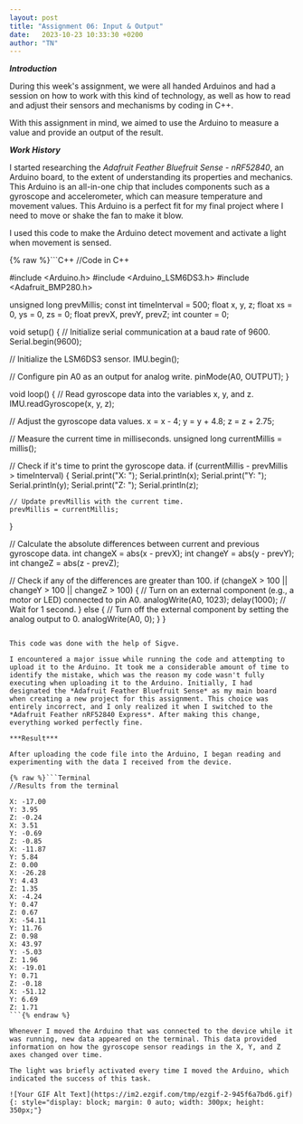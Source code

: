 ```yaml
---
layout: post
title: "Assignment 06: Input & Output"
date:   2023-10-23 10:33:30 +0200
author: "TN"
---
```


***Introduction***

During this week's assignment, we were all handed Arduinos and had a session on how to work with this kind of technology, as well as how to read and adjust their sensors and mechanisms by coding in C++.

With this assignment in mind, we aimed to use the Arduino to measure a value and provide an output of the result.

***Work History***

I started researching the *Adafruit Feather Bluefruit Sense - nRF52840*, an Arduino board, to the extent of understanding its properties and mechanics. This Arduino is an all-in-one chip that includes components such as a gyroscope and accelerometer, which can measure temperature and movement values. This Arduino is a perfect fit for my final project where I need to move or shake the fan to make it blow.

I used this code to make the Arduino detect movement and activate a light when movement is sensed.

{% raw %}```C++
//Code in C++

#include <Arduino.h>
#include <Arduino_LSM6DS3.h>
#include <Adafruit_BMP280.h>

unsigned long prevMillis;
const int timeInterval = 500;
float x, y, z;
float xs = 0, ys = 0, zs = 0;
float prevX, prevY, prevZ;
int counter = 0;

void setup() {
  // Initialize serial communication at a baud rate of 9600.
  Serial.begin(9600);

  // Initialize the LSM6DS3 sensor.
  IMU.begin();

  // Configure pin A0 as an output for analog write.
  pinMode(A0, OUTPUT);
}

void loop() {
  // Read gyroscope data into the variables x, y, and z.
  IMU.readGyroscope(x, y, z);

  // Adjust the gyroscope data values.
  x = x - 4;
  y = y + 4.8;
  z = z + 2.75;

  // Measure the current time in milliseconds.
  unsigned long currentMillis = millis();

  // Check if it's time to print the gyroscope data.
  if (currentMillis - prevMillis > timeInterval) {
    Serial.print("X: ");
    Serial.println(x);
    Serial.print("Y: ");
    Serial.println(y);
    Serial.print("Z: ");
    Serial.println(z);

    // Update prevMillis with the current time.
    prevMillis = currentMillis;
  }

  // Calculate the absolute differences between current and previous gyroscope data.
  int changeX = abs(x - prevX);
  int changeY = abs(y - prevY);
  int changeZ = abs(z - prevZ);

  // Check if any of the differences are greater than 100.
  if (changeX > 100 || changeY > 100 || changeZ > 100) {
    // Turn on an external component (e.g., a motor or LED) connected to pin A0.
    analogWrite(A0, 1023);
    delay(1000); // Wait for 1 second.
  } else {
    // Turn off the external component by setting the analog output to 0.
    analogWrite(A0, 0);
  }
}
```{% endraw %}

This code was done with the help of Sigve.

I encountered a major issue while running the code and attempting to upload it to the Arduino. It took me a considerable amount of time to identify the mistake, which was the reason my code wasn't fully executing when uploading it to the Arduino. Initially, I had designated the *Adafruit Feather Bluefruit Sense* as my main board when creating a new project for this assignment. This choice was entirely incorrect, and I only realized it when I switched to the *Adafruit Feather nRF52840 Express*. After making this change, everything worked perfectly fine.

***Result***

After uploading the code file into the Arduino, I began reading and experimenting with the data I received from the device.

{% raw %}```Terminal
//Results from the terminal

X: -17.00
Y: 3.95
Z: -0.24
X: 3.51
Y: -0.69
Z: -0.85
X: -11.87
Y: 5.84
Z: 0.00
X: -26.28
Y: 4.43
Z: 1.35
X: -4.24
Y: 0.47
Z: 0.67
X: -54.11
Y: 11.76
Z: 0.98
X: 43.97
Y: -5.03
Z: 1.96
X: -19.01
Y: 0.71
Z: -0.18
X: -51.12
Y: 6.69
Z: 1.71
```{% endraw %}

Whenever I moved the Arduino that was connected to the device while it was running, new data appeared on the terminal. This data provided information on how the gyroscope sensor readings in the X, Y, and Z axes changed over time.

The light was briefly activated every time I moved the Arduino, which indicated the success of this task.

![Your GIF Alt Text](https://im2.ezgif.com/tmp/ezgif-2-945f6a7bd6.gif){: style="display: block; margin: 0 auto; width: 300px; height: 350px;"}
